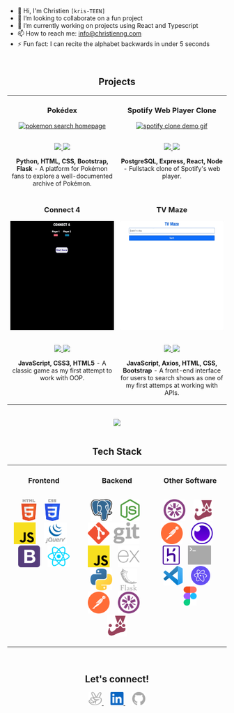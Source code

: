 - 👋 Hi, I'm Christien `[kris-TEEN]`
- 👀 I’m looking to collaborate on a fun project
- 🌱 I’m currently working on projects using React and Typescript
- 📫 How to reach me: info@christienng.com
- ⚡ Fun fact: I can recite the alphabet backwards in under 5 seconds

<!-- <br>
<p align="center">Please see <a href="http://christienng.com">my website</a> for more information!</p> -->
<br>

<!-- PROJECTS -->
<h2 align="center" color="white">Projects</h2>
<div align="center">
	<table>
		<tr>
			<td valign="top" width="50%">
				<div align="center">  
					<h3 color="white">Pokédex</h3>
					<a href='https://pokedex-cng.herokuapp.com/' target="_blank">
						<img src="https://github.com/cng008/pokedex/blob/main/static/images/md/pokedex-demo.gif?raw=true" alt="pokemon search homepage" height="250px"/>
					</a>
					<br>
					<br>
					<p>
						<a href="https://github.com/cng008/pokedex" target="_blank">
							<img src="https://img.shields.io/badge/Repo-lightgrey?style=for-the-badge&logo=github"/>
						</a>  
						<a href="https://pokedex-cng.herokuapp.com/" target="_blank">
							<img src="https://img.shields.io/badge/-WEBSITE-654EF3?style=for-the-badge"/>
						</a>	
					</p>
					<p><strong>Python, HTML, CSS, Bootstrap, Flask</strong> - A platform for Pokémon fans to explore a well-documented archive of Pokémon.</p>
				</div>
			</td>
			<td valign="top" width="50%">
				<div align="center">  
					<h3 color="white">Spotify Web Player Clone</h3>
					<a href='https://github.com/cng008/spotify-web-player-clone' target="_blank">
						<img src="https://github.com/cng008/spotify-web-player-clone/blob/47ab36f4e71d3c5ddbfd3f5a2a1cda2ffe21c05b/static/spotify-web-clone-demo.gif?raw=true" alt="spotify clone demo gif" height="250px"/>
					</a>
					<br>
					<br>
					<p>
						<a href="https://github.com/cng008/spotify-web-player-clone" target="_blank">
							<img src="https://img.shields.io/badge/Repo-lightgrey?style=for-the-badge&logo=github"/>
						</a>  
						<a href="http://cng008-spotify-clone.surge.sh/" target="_blank">
							<img src="https://img.shields.io/badge/-WEBSITE-654EF3?style=for-the-badge"/>
						</a>	
					</p>
					<p><strong>PostgreSQL, Express, React, Node</strong> - Fullstack clone of Spotify's web player.</p>
				</div>
		<tr>
		<td valign="top" width="50%">
			<div align="center">  
				<h3 color="white">Connect 4</h3>
				<a href='https://cng008.github.io/11_connect-four/' target="_blank">
					<img src="https://github.com/cng008/11_connect-four/blob/main/connect-four-demo.gif?raw=true" alt="Connect 4 demo gif" height="250px"/>
				</a>
				<br>
				<br>
				<p>
					<a href="https://github.com/cng008/11_connect-four" target="_blank">
						<img src="https://img.shields.io/badge/Repo-lightgrey?style=for-the-badge&logo=github"/>
					</a>  
					<a href="https://cng008.github.io/11_connect-four/" target="_blank">
						<img src="https://img.shields.io/badge/-WEBSITE-654EF3?style=for-the-badge"/>
					</a>	
				</p>
				 <p><strong>JavaScript, CSS3, HTML5</strong> - A classic game as my first attempt to work with OOP.</p>
			</div>
		</td>
		<td valign="top" width="50%">
			<div align="center">  
				<h3 color="white">TV Maze</h3>
				<a href='https://cng008.github.io/14.3_AJAX-apis-tvmaze/' target="_blank">
					<img src="https://github.com/cng008/14.3_AJAX-apis-tvmaze/blob/main/tv-maze-demo.gif?raw=true" alt="TV Maze demo gif" height="250px"/>
				</a>
				<br>
				<br>
				<p>
					<a href="https://github.com/cng008/14.3_AJAX-apis-tvmaze" target="_blank">
						<img src="https://img.shields.io/badge/Repo-lightgrey?style=for-the-badge&logo=github"/>
					</a>  
					<a href="https://cng008.github.io/14.3_AJAX-apis-tvmaze/" target="_blank">
						<img src="https://img.shields.io/badge/-WEBSITE-654EF3?style=for-the-badge"/>
					</a>	
				</p>
				<p><strong>JavaScript, Axios, HTML, CSS, Bootstrap</strong> - A front-end interface for users to search shows as one of my first attemps at working with APIs.</p>
			</div>	
		</td>
	</table>
</div>
<br>

<div align="center">
	<a href="https://github.com/anuraghazra/github-readme-stats">
	<img align="center" src="https://github-readme-stats.vercel.app/api/top-langs/?username=cng008&hide=procfile&layout=compact&theme=dracula" />
	</a>
</div>

<br>
<!-- TECHNOLOGIES -->
<h2 align="center" color="white">Tech Stack</h2>
<div align="center">
<table>
	<tr>
		<td valign="top" width="33.3333%">
			<h3 align="center" color="white">Frontend</h3>
			<br>
				<div align="center">  
					<img src="images/tech-stack/html-5.svg" alt="HTML5" title="HTML5" height="50"/>
						&nbsp&nbsp&nbsp
					<img src="images/tech-stack/css-3.svg" alt="CSS3" title="CSS3" height="50"/>
						&nbsp&nbsp&nbsp
					<img src="images/tech-stack/javascript.svg" alt="JavaScript" title="JavaScript" height="50"/>  
						&nbsp&nbsp&nbsp
					<img src="images/tech-stack/jquery-vertical.svg" alt="jQuery" title="jQuery" height="50"/> 
						&nbsp&nbsp&nbsp
					<img src="images/tech-stack/bootstrap.svg" alt="Bootstrap" title="Bootstrap" height="50"/> 
						&nbsp&nbsp&nbsp
					<img src="images/tech-stack/reactjs.svg" alt="React" title="React" height="50"/> 
				</div>
			</td>
			<td valign="top" width="33.3333%">
				<h3 align="center" color="white">Backend</h3>
				<br>
				<div align="center">
					&nbsp
					<img src="images/tech-stack/postgresql.svg" alt="PostgreSQL" title="PostgreSQL" height="50"/>  
					&nbsp&nbsp&nbsp
					<img src="images/tech-stack/nodejs-icon.svg" alt="Node.js" title="Node.js" height="50"/> 
					&nbsp&nbsp&nbsp
					<img src="images/tech-stack/Git-logo.svg" alt="Git" title="Git" height="50"/>  
					&nbsp&nbsp&nbsp
					<img src="images/tech-stack/javascript.svg" alt="JavaScript" title="JavaScript" height="50"/> 
					&nbsp&nbsp&nbsp
					<img src="images/tech-stack/expressjs-icon.svg" alt="Express.js" title="Express.js" height="50"/>
					&nbsp&nbsp&nbsp
					<img src="images/tech-stack/python.svg" alt="Python" title="Python" height="50"/>
					&nbsp&nbsp&nbsp
					<img src="images/tech-stack/flask.svg" alt="Flask" title="Flask" height="50"/>
					&nbsp&nbsp&nbsp
					<img src="images/tech-stack/postman-icon.svg" alt="Postman" title="Postman" height="50"/>
					&nbsp&nbsp&nbsp
					<img src="images/tech-stack/jasmine.svg" alt="Jasmine" title="Jasmine" height="50"/>
					&nbsp&nbsp&nbsp
					<img src="images/tech-stack/jest.svg" alt="Jest" title="Jest" height="50"/>
					<br>
					<br>	
				</div>
			</td>
			<td valign="top" width="33.3333%">	
				<h3 align="center" color="white">Other Software</h3>
				<br>
				<div align="center">
					&nbsp
					<img src="images/tech-stack/jasmine.svg" alt="Jasmine" title="Jasmine" height="50"/>
					&nbsp&nbsp&nbsp
					<img src="images/tech-stack/jest.svg" alt="Jest" title="Jest" height="50"/>
					&nbsp&nbsp&nbsp
					<img src="images/tech-stack/postman-icon.svg" alt="Postman" title="Postman" height="50"/>
					&nbsp&nbsp&nbsp
					<img src="images/tech-stack/insomnia.svg" alt="Insomnia" title="Insomnia"height="50"/>
					&nbsp&nbsp&nbsp
					<img src="images/tech-stack/heroku-icon.svg" alt="Heroku" title="Heroku" height="44"/> 
					&nbsp&nbsp&nbsp
					<img src="images/tech-stack/terminal.svg" alt="Terminal" title="Terminal" height="44"/>  
					&nbsp&nbsp&nbsp
					<img src="images/tech-stack/visual-studio-code.svg" alt="VS Code" title="VS Code" height="44"/>  
					&nbsp&nbsp&nbsp
					<img src="images/tech-stack/atom-icon.svg" alt="Atom" title="Atom" height="44"/> 
					&nbsp&nbsp&nbsp
					<img src="images/tech-stack/figma.svg" alt="Figma" title="Figma" height="44"/>   	
				</div>
			</td>
		</tr>
	</table>
</div>
</br>

<!-- CONTACT -->
<h2 align="center" color="white">Let's connect!</h2>
<p align="center">
	<a href="https://angel.co/u/christien" target="_blank">
		<img src="images/socials/angellist.svg" alt="AngelList" title="AngelList" width="30px" height="30px"/>
	</a>
	&nbsp&nbsp&nbsp
	<a href="https://www.linkedin.com/in/christienng/" target="_blank">
		<img src="images/socials/linkedin-icon.svg" alt="LinkedIn" title="LinkedIn" width="30px" height="30px"/>
	</a>
	&nbsp&nbsp&nbsp
	<a href="https://github.com/cng008" target="_blank">
		<img src="images/socials/github-icon.svg" alt="GitHub" title="GitHub" width="30px" height="30px"/>
	</a>
</p>
